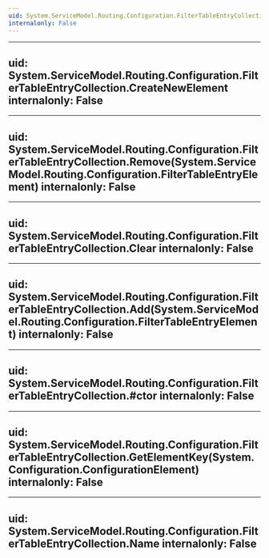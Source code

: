 ```yaml
---
uid: System.ServiceModel.Routing.Configuration.FilterTableEntryCollection
internalonly: False
---
```


---
uid: System.ServiceModel.Routing.Configuration.FilterTableEntryCollection.CreateNewElement
internalonly: False
---

---
uid: System.ServiceModel.Routing.Configuration.FilterTableEntryCollection.Remove(System.ServiceModel.Routing.Configuration.FilterTableEntryElement)
internalonly: False
---

---
uid: System.ServiceModel.Routing.Configuration.FilterTableEntryCollection.Clear
internalonly: False
---

---
uid: System.ServiceModel.Routing.Configuration.FilterTableEntryCollection.Add(System.ServiceModel.Routing.Configuration.FilterTableEntryElement)
internalonly: False
---

---
uid: System.ServiceModel.Routing.Configuration.FilterTableEntryCollection.#ctor
internalonly: False
---

---
uid: System.ServiceModel.Routing.Configuration.FilterTableEntryCollection.GetElementKey(System.Configuration.ConfigurationElement)
internalonly: False
---

---
uid: System.ServiceModel.Routing.Configuration.FilterTableEntryCollection.Name
internalonly: False
---
